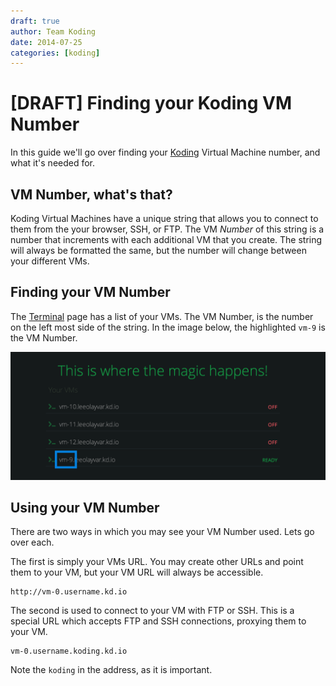 ```yaml
---
draft: true
author: Team Koding
date: 2014-07-25
categories: [koding]
---
```



# [DRAFT] Finding your Koding VM Number

In this guide we'll go over finding your [Koding][koding] Virtual Machine 
number, and what it's needed for.


## VM Number, what's that?

Koding Virtual Machines have a unique string that allows you to connect to them 
from the your browser, SSH, or FTP. The VM _Number_ of this string is a number 
that increments with each additional VM that you create. The string will always 
be formatted the same, but the number will change between your different VMs.

## Finding your VM Number

The [Terminal][terminal] page has a list of your VMs. The VM Number, is the 
number on the left most side of the string. In the image below, the highlighted 
`vm-9` is the VM Number.

![terminal](terminal.png)

## Using your VM Number

There are two ways in which you may see your VM Number used. Lets go over each.

The first is simply your VMs URL. You may create other URLs and point them to 
your VM, but your VM URL will always be accessible.

```text
http://vm-0.username.kd.io
```

The second is used to connect to your VM with FTP or SSH. This is a special URL 
which accepts FTP and SSH connections, proxying them to your VM.

```text
vm-0.username.koding.kd.io
```

Note the `koding` in the address, as it is important.




[koding]: https://koding.com
[terminal]: https://koding.com/Terminal
